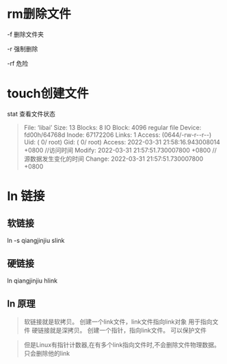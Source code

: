 # rm删除文件

-f 删除文件夹

-r 强制删除

-rf  危险

# touch创建文件

stat 查看文件状态

>File: ‘libai’
Size: 13        	Blocks: 8          IO Block: 4096   regular file
Device: fd00h/64768d	Inode: 67172206    Links: 1
Access: (0644/-rw-r--r--)  Uid: (    0/    root)   Gid: (    0/    root)
Access: 2022-03-31 21:58:16.943008014 +0800 //访问时间
Modify: 2022-03-31 21:57:51.730007800 +0800  // 源数据发生变化的时间
Change: 2022-03-31 21:57:51.730007800 +0800

# ln 链接



## 软链接

 ln -s qiangjinjiu slink

## 硬链接

ln qiangjinjiu hlink

## ln 原理

> 软链接就是软拷贝。
> 	创建一个link文件，link文件指向link对象
> 	用于指向文件
> 硬链接就是深拷贝。
> 	创建一个指针，指向link文件。
> 	可以保护文件

> 但是Linux有指针计数器,在有多个link指向文件时,不会删除文件物理数据。只会删除他的link
